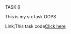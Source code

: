 TASK 6

This is my six task OOPS

LInk;This task code[Click here](https://medium.com/@subramanianbeee/oops-task-8c379f8ae1da)